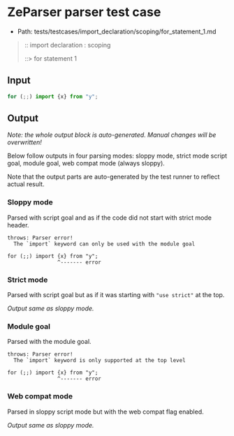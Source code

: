 # ZeParser parser test case

- Path: tests/testcases/import_declaration/scoping/for_statement_1.md

> :: import declaration : scoping
>
> ::> for statement 1

## Input

`````js
for (;;) import {x} from "y";
`````

## Output

_Note: the whole output block is auto-generated. Manual changes will be overwritten!_

Below follow outputs in four parsing modes: sloppy mode, strict mode script goal, module goal, web compat mode (always sloppy).

Note that the output parts are auto-generated by the test runner to reflect actual result.

### Sloppy mode

Parsed with script goal and as if the code did not start with strict mode header.

`````
throws: Parser error!
  The `import` keyword can only be used with the module goal

for (;;) import {x} from "y";
                ^------- error
`````

### Strict mode

Parsed with script goal but as if it was starting with `"use strict"` at the top.

_Output same as sloppy mode._

### Module goal

Parsed with the module goal.

`````
throws: Parser error!
  The `import` keyword is only supported at the top level

for (;;) import {x} from "y";
                ^------- error
`````


### Web compat mode

Parsed in sloppy script mode but with the web compat flag enabled.

_Output same as sloppy mode._
